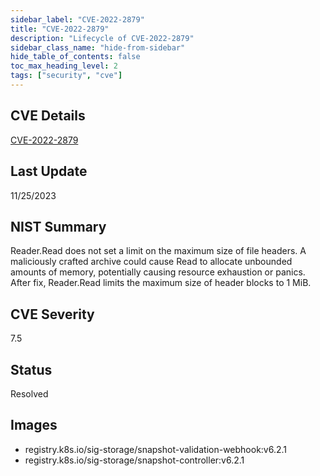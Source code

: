 ```yaml
---
sidebar_label: "CVE-2022-2879"
title: "CVE-2022-2879"
description: "Lifecycle of CVE-2022-2879"
sidebar_class_name: "hide-from-sidebar"
hide_table_of_contents: false
toc_max_heading_level: 2
tags: ["security", "cve"]
---
```


## CVE Details

[CVE-2022-2879](https://nvd.nist.gov/vuln/detail/CVE-2022-2879)


## Last Update

11/25/2023

## NIST Summary

Reader.Read does not set a limit on the maximum size of file headers. A maliciously crafted archive could cause Read to allocate unbounded amounts of memory, potentially causing resource exhaustion or panics. After fix, Reader.Read limits the maximum size of header blocks to 1 MiB.

## CVE Severity

7.5

## Status

Resolved

## Images

- registry.k8s.io/sig-storage/snapshot-validation-webhook:v6.2.1
- registry.k8s.io/sig-storage/snapshot-controller:v6.2.1


